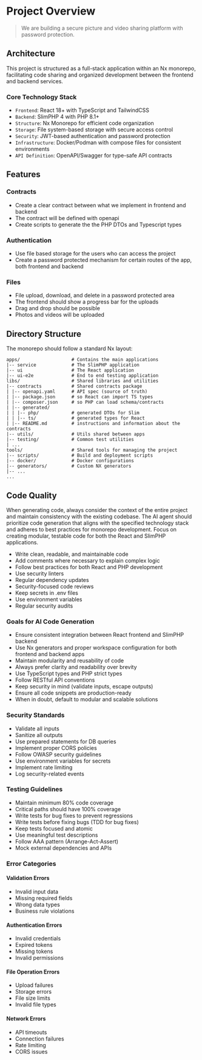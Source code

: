 # Project Overview

> We are building a secure picture and video sharing platform with password protection.

## Architecture

This project is structured as a full-stack application within an Nx monorepo, facilitating code sharing and organized development between the frontend and backend services.

### Core Technology Stack

- `Frontend`: React 18+ with TypeScript and TailwindCSS
- `Backend`: SlimPHP 4 with PHP 8.1+
- `Structure`: Nx Monorepo for efficient code organization
- `Storage`: File system-based storage with secure access control
- `Security`: JWT-based authentication and password protection
- `Infrastructure`: Docker/Podman with compose files for consistent environments
- `API Definition`: OpenAPI/Swagger for type-safe API contracts

## Features

### Contracts

- Create a clear contract between what we implement in frontend and backend
- The contract will be defined with openapi
- Create scripts to generate the the PHP DTOs and Typescript types

### Authentication

- Use file based storage for the users who can access the project
- Create a password protected mechanism for certain routes of the app, both frontend and backend

### Files

- File upload, download, and delete in a password protected area
- The frontend should show a progress bar for the uploads
- Drag and drop should be possible
- Photos and videos will be uploaded

## Directory Structure

The monorepo should follow a standard Nx layout:

```
apps/                   # Contains the main applications
|-- service             # The SlimPHP application
|-- ui                  # The React application
|-- ui-e2e              # End to end testing application
libs/                   # Shared libraries and utilities
|-- contracts           # Shared contracts package
| |-- openapi.yaml      # API spec (source of truth)
| |-- package.json      # so React can import TS types
| |-- composer.json     # so PHP can load schema/contracts
| |-- generated/
| | |-- php/            # generated DTOs for Slim
| | |-- ts/             # generated types for React
| |-- README.md         # instructions and information about the contracts
|-- utils/              # Utils shared between apps
|-- testing/            # Common test utilities
| ...
tools/                  # Shared tools for managing the project
|-- scripts/            # Build and deployment scripts
|-- docker/             # Docker configurations
|-- generators/         # Custom NX generators
|-- ...
...

```

## Code Quality

When generating code, always consider the context of the entire project and maintain consistency with the existing codebase. The AI agent should prioritize code generation that aligns with the specified technology stack and adheres to best practices for monorepo development. Focus on creating modular, testable code for both the React and SlimPHP applications.

- Write clean, readable, and maintainable code
- Add comments where necessary to explain complex logic
- Follow best practices for both React and PHP development
- Use security linters
- Regular dependency updates
- Security-focused code reviews
- Keep secrets in .env files
- Use environment variables
- Regular security audits

### Goals for AI Code Generation

- Ensure consistent integration between React frontend and SlimPHP backend
- Use Nx generators and proper workspace configuration for both frontend and backend apps
- Maintain modularity and reusability of code
- Always prefer clarity and readability over brevity
- Use TypeScript types and PHP strict types
- Follow RESTful API conventions
- Keep security in mind (validate inputs, escape outputs)
- Ensure all code snippets are production-ready
- When in doubt, default to modular and scalable solutions

### Security Standards

- Validate all inputs
- Sanitize all outputs
- Use prepared statements for DB queries
- Implement proper CORS policies
- Follow OWASP security guidelines
- Use environment variables for secrets
- Implement rate limiting
- Log security-related events

### Testing Guidelines

- Maintain minimum 80% code coverage
- Critical paths should have 100% coverage
- Write tests for bug fixes to prevent regressions
- Write tests before fixing bugs (TDD for bug fixes)
- Keep tests focused and atomic
- Use meaningful test descriptions
- Follow AAA pattern (Arrange-Act-Assert)
- Mock external dependencies and APIs

### Error Categories

#### Validation Errors

- Invalid input data
- Missing required fields
- Wrong data types
- Business rule violations

#### Authentication Errors

- Invalid credentials
- Expired tokens
- Missing tokens
- Invalid permissions

#### File Operation Errors

- Upload failures
- Storage errors
- File size limits
- Invalid file types

#### Network Errors

- API timeouts
- Connection failures
- Rate limiting
- CORS issues

